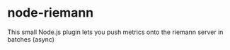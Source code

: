 # node-riemann
This small Node.js plugin lets you push metrics onto the riemann server in batches (async) 
